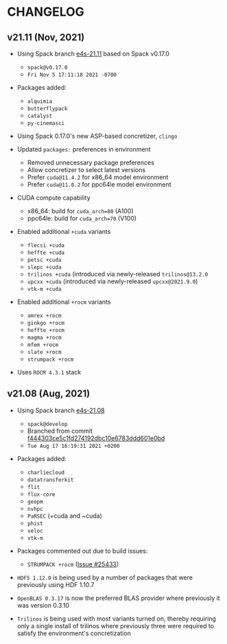CHANGELOG
=========

v21.11 (Nov, 2021)
----------------------

- Using Spack branch [e4s-21.11](https://github.com/spack/spack/tree/e4s-21.11) based on Spack v0.17.0
  - `spack@v0.17.0`
  - `Fri Nov 5 17:11:18 2021 -0700`

- Packages added:
  - `alquimia`
  - `butterflypack`
  - `catalyst`
  - `py-cinemasci`

- Using Spack 0.17.0's new ASP-based concretizer, `clingo`

- Updated `packages:` preferences in environment
  - Removed unnecessary package preferences
  - Allow concretizer to select latest versions
  - Prefer `cuda@11.4.2` for x86_64 model environment
  - Prefer `cuda@11.0.2` for ppc64le model environment

- CUDA compute capability
  - x86_64: build for `cuda_arch=80` (A100)
  - ppc64le: build for `cuda_arch=70` (V100)

- Enabled additional `+cuda` variants
  - `flecsi +cuda`
  - `heffte +cuda`
  - `petsc +cuda`
  - `slepc +cuda`
  - `trilinos +cuda` (introduced via newly-released `trilinos@13.2.0`
  - `upcxx +cuda` (introduced via newly-released `upcxx@2021.9.0`)
  - `vtk-m +cuda`

- Enabled additional `+rocm` variants
  - `amrex +rocm`
  - `ginkgo +rocm`
  - `heffte +rocm`
  - `magma +rocm`
  - `mfem +rocm`
  - `slate +rocm`
  - `strumpack +rocm`

- Uses `ROCM 4.3.1` stack


v21.08 (Aug, 2021)
----------------------

- Using Spack branch [e4s-21.08](https://github.com/spack/spack/tree/e4s-21.08)
  - `spack@develop`
  - Branched from commit [f444303ce5c1fd274192dbc10e6783ddd601e0bd](https://github.com/spack/spack/commit/f444303ce5c1fd274192dbc10e6783ddd601e0bd)
  - `Tue Aug 17 16:19:31 2021 +0200`

- Packages added:
  - `charliecloud`
  - `datatransferkit`
  - `flit`
  - `flux-core`
  - `geopm`
  - `nvhpc`
  - `PaRSEC` (+cuda and ~cuda)
  - `phist`
  - `veloc`
  - `vtk-m`

- Packages commented out due to build issues:
  - `STRUMPACK +rocm` ([Issue #25433](https://github.com/spack/spack/issues/25433))

- `HDF5 1.12.0` is being used by a number of packages that were previously using HDF 1.10.7
- `OpenBLAS 0.3.17` is now the preferred BLAS provider where previously it was version 0.3.10
- `Trilinos` is being used with most variants turned on, thereby requiring only a single install of trilinos where previously three were required to satisfy the environment's concretization
